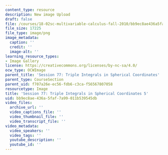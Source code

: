 ```yaml
---
content_type: resource
description: New image Upload
draft: false
file: /courses/18-02sc-multivariable-calculus-fall-2010/bb9ec8ae436a5faf7a99011b539545db_MIT18_02SC_L26Brds_10.png
file_size: 17225
file_type: image/png
image_metadata:
  caption: ''
  credit: ''
  image-alt: ''
learning_resource_types:
- Image Gallery
license: https://creativecommons.org/licenses/by-nc-sa/4.0/
ocw_type: OCWImage
parent_title: 'Session 77: Triple Integrals in Spherical Coordinates'
parent_type: CourseSection
parent_uid: f707a26e-ec56-fdb6-c3ca-f56567807058
resourcetype: Image
title: 'Session 77: Triple Integrals in Spherical Coordinates 5'
uid: bb9ec8ae-436a-5faf-7a99-011b539545db
video_files:
  archive_url: ''
  video_captions_file: ''
  video_thumbnail_file: ''
  video_transcript_file: ''
video_metadata:
  video_speakers: ''
  video_tags: ''
  youtube_description: ''
  youtube_id: ''
---
```

